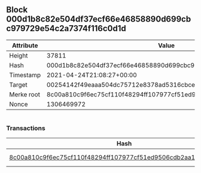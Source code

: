 ## Block 000d1b8c82e504df37ecf66e46858890d699cbc979729e54c2a7374f116c0d1d

Attribute | Value
--- | ---
Height | 37811
Hash | 000d1b8c82e504df37ecf66e46858890d699cbc979729e54c2a7374f116c0d1d
Timestamp | 2021-04-24T21:08:27+00:00
Target | 00254142f49eaaa504dc75712e8378ad5316cbcead634704b3734b6271167cc4
Merke root | 8c00a810c9f6ec75cf110f48294ff107977cf51ed9506cdb2aa18062fd061c62
Nonce | 1306469972

```

```

### Transactions

Hash | Amount
--- | ---
[8c00a810c9f6ec75cf110f48294ff107977cf51ed9506cdb2aa18062fd061c62](8c00a810c9f6ec75cf110f48294ff107977cf51ed9506cdb2aa18062fd061c62.md) | 10.00000000 SKEPTI 
